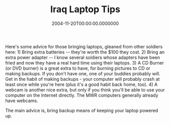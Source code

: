 ﻿---
title: Iraq Laptop Tips
date: "2004-11-20T00:00:00.0000000"
featuredImage: img/iraq-laptop-tips-featured.png
---

Here's some advice for those bringing laptops, gleaned from other soldiers here: 1) Bring extra batteries -- they're worth the $100 they cost. 2) Bring an extra power adapter -- I know several soldiers whose adapters have been fried and now they have a real hard time using their laptops. 3) A CD Burner (or DVD burner) is a great extra to have, for burning pictures to CD or making backups. If you don't have one, one of your buddies probably will. Get in the habit of making backups - your computer will probably crash at least once while you're here (plus it's a good habit back home, too). 4) A webcam is another nice extra, but only if you think you'll be able to use your computer on the Internet directly. The MWR computers generally already have webcams.

The main advice is, bring backup means of keeping your laptop powered up.

